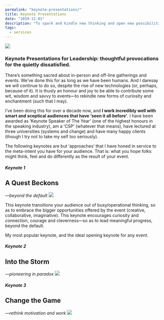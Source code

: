 ```yaml
---
permalink: "keynote-presentations/" 
title: Keynote Presentations
date: "2019-11-01"
description: "To spark and kindle new thinking and open new possibilities—beyond the default."
tags:
  - services
---
```


<img class="nm" src="/theleadershipcircle.jpg">

### Keynote Presentations for Leadership: thoughtful provocations for the quietly dissatisfied.

There’s something sacred about in-person and off-line gatherings and events. We’ve done this for as long as we have been humans. And I daresay we will continue to do so, despite the rise of new technologies (or, perhaps, because of it). It is thusly an honour and joy to be able to contribute some wit, wisdom and savvy to events—to rekindle new forms of curiosity and enchantment (such that I may).

I’ve been doing this for over a decade now, and **I work incredibly well with smart and sceptical audiences that have ‘seen it all before’**. I have been awarded as ‘Keynote Speaker of The Year’ (one of the highest honours in the speaking industry), am a ‘CSP’ (whatever that means), have lectured at three universities (systems and change) and have many happy clients (though I try not to take my self too seriously).

The following keynotes are but ‘approaches’ that I have honed in service to the meta-intent you have for your audience. That is: what you hope folks might think, feel and do differently as the result of your event. 

##### Keynote 1
## A Quest Beckons 
*—beyond the default*
<img class="" src="/kn-1.png">

This keynote transitions your audience out of busy/operational thinking, so as to embrace the bigger opportunities offered by the event (creative, collaborative, imaginative). This keynote encourages curiosity and connection, courage and cleverness—so as to lead meaningful progress, beyond the default.

My most popular keynote, and the ideal opening keynote for any event. 

##### Keynote 2
## Into the Storm 
*—pioneering in paradox*
<img class="" src="/kn-2.jpg">

##### Keynote 3
## Change the Game
*—rethink motivation and work*
<img class="" src="/kn-3.jpg">

